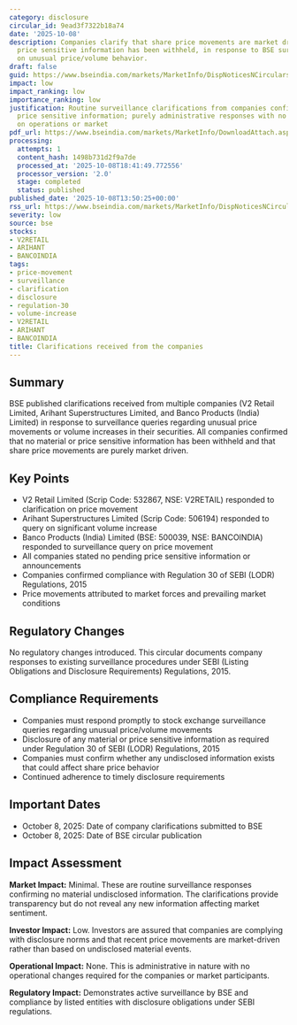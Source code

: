 ```yaml
---
category: disclosure
circular_id: 9ead3f7322b18a74
date: '2025-10-08'
description: Companies clarify that share price movements are market driven and no
  price sensitive information has been withheld, in response to BSE surveillance queries
  on unusual price/volume behavior.
draft: false
guid: https://www.bseindia.com/markets/MarketInfo/DispNoticesNCirculars.aspx?Noticeid={544F27D1-58F5-4943-AEED-C239134D3390}&noticeno=20251008-51&dt=10/08/2025&icount=51&totcount=67&flag=0
impact: low
impact_ranking: low
importance_ranking: low
justification: Routine surveillance clarifications from companies confirming no undisclosed
  price sensitive information; purely administrative responses with no material impact
  on operations or market
pdf_url: https://www.bseindia.com/markets/MarketInfo/DownloadAttach.aspx?id=20251008-51&attachedId=ce401b96-14f4-409f-8bfb-68235e2b19b2
processing:
  attempts: 1
  content_hash: 1498b731d2f9a7de
  processed_at: '2025-10-08T18:41:49.772556'
  processor_version: '2.0'
  stage: completed
  status: published
published_date: '2025-10-08T13:50:25+00:00'
rss_url: https://www.bseindia.com/markets/MarketInfo/DispNoticesNCirculars.aspx?Noticeid={544F27D1-58F5-4943-AEED-C239134D3390}&noticeno=20251008-51&dt=10/08/2025&icount=51&totcount=67&flag=0
severity: low
source: bse
stocks:
- V2RETAIL
- ARIHANT
- BANCOINDIA
tags:
- price-movement
- surveillance
- clarification
- disclosure
- regulation-30
- volume-increase
- V2RETAIL
- ARIHANT
- BANCOINDIA
title: Clarifications received from the companies
---
```


## Summary

BSE published clarifications received from multiple companies (V2 Retail Limited, Arihant Superstructures Limited, and Banco Products (India) Limited) in response to surveillance queries regarding unusual price movements or volume increases in their securities. All companies confirmed that no material or price sensitive information has been withheld and that share price movements are purely market driven.

## Key Points

- V2 Retail Limited (Scrip Code: 532867, NSE: V2RETAIL) responded to clarification on price movement
- Arihant Superstructures Limited (Scrip Code: 506194) responded to query on significant volume increase
- Banco Products (India) Limited (BSE: 500039, NSE: BANCOINDIA) responded to surveillance query on price movement
- All companies stated no pending price sensitive information or announcements
- Companies confirmed compliance with Regulation 30 of SEBI (LODR) Regulations, 2015
- Price movements attributed to market forces and prevailing market conditions

## Regulatory Changes

No regulatory changes introduced. This circular documents company responses to existing surveillance procedures under SEBI (Listing Obligations and Disclosure Requirements) Regulations, 2015.

## Compliance Requirements

- Companies must respond promptly to stock exchange surveillance queries regarding unusual price/volume movements
- Disclosure of any material or price sensitive information as required under Regulation 30 of SEBI (LODR) Regulations, 2015
- Companies must confirm whether any undisclosed information exists that could affect share price behavior
- Continued adherence to timely disclosure requirements

## Important Dates

- October 8, 2025: Date of company clarifications submitted to BSE
- October 8, 2025: Date of BSE circular publication

## Impact Assessment

**Market Impact:** Minimal. These are routine surveillance responses confirming no material undisclosed information. The clarifications provide transparency but do not reveal any new information affecting market sentiment.

**Investor Impact:** Low. Investors are assured that companies are complying with disclosure norms and that recent price movements are market-driven rather than based on undisclosed material events.

**Operational Impact:** None. This is administrative in nature with no operational changes required for the companies or market participants.

**Regulatory Impact:** Demonstrates active surveillance by BSE and compliance by listed entities with disclosure obligations under SEBI regulations.